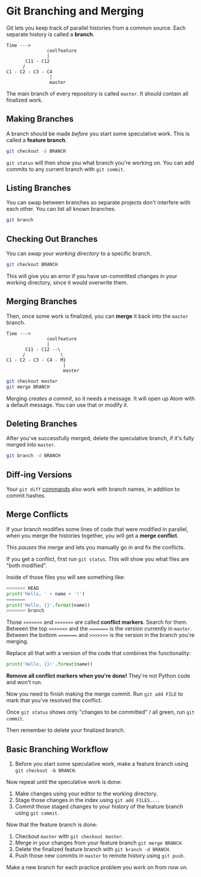 # Git Branching and Merging

Git lets you keep track of parallel histories from a common source.
Each separate history is called a **branch**.

```
Time --->
               coolfeature
               |
       C11 - C12
      /
C1 - C2 - C3 - C4
                |
                master
```

The main branch of every repository is called `master`.
It should contain all finalized work.

## Making Branches

A branch should be made _before_ you start some speculative work.
This is called a **feature branch**.

```bash
git checkout -b BRANCH
```

`git status` will then show you what branch you're working on.
You can add commits to any current branch with `git commit`.

## Listing Branches

You can swap between branches so separate projects don't interfere with each other.
You can list all known branches.

```bash
git branch
```

## Checking Out Branches

You can swap your _working directory_ to a specific branch.

```bash
git checkout BRANCH
```

This will give you an error if you have un-committed changes in your working directory, since it would overwrite them.

## Merging Branches

Then, once some work is finalized, you can **merge** it back into the `master` branch.

```
Time --->
               coolfeature
               |
       C11 - C12 --\
      /             \
C1 - C2 - C3 - C4 - M1
                     |
                     master
```

```bash
git checkout master
git merge BRANCH
```

Merging _creates a commit_, so it needs a message.
It will open up Atom with a default message.
You can use that or modify it.

## Deleting Branches

After you've successfully merged, delete the speculative branch, if it's fully merged into `master`.

```bash
git branch -d BRANCH
```

## Diff-ing Versions

Your `git diff` [commands](/notes/git-basics.md) also work with branch names, in addition to commit hashes.

## Merge Conflicts

If your branch modifies some lines of code that were modified in parallel, when you merge the histories together, you will get a **merge conflict**.

This _pauses_ the merge and lets you manually go in and fix the conflicts.

If you get a conflict, first run `git status`.
This will show you what files are "both modified".

Inside of those files you will see something like:

```py
<<<<<<< HEAD
print('Hello, ' + name + '!')
=======
print('Hello, {}'.format(name))
>>>>>>> branch
```

Those `<<<<<<<` and `>>>>>>>` are called **conflict markers**.
Search for them.
Between the top `<<<<<<<` and the `=======` is the version currently in `master`.
Between the bottom `=======` and `>>>>>>>` is the version in the branch you're merging.

Replace all that with a version of the code that combines the functionality:

```py
print('Hello, {}!'.format(name))
```

**Remove all conflict markers when you're done!**
They're not Python code and won't run.

Now you need to finish making the merge commit.
Run `git add FILE` to mark that you've resolved the conflict.

Once `git status` shows only "changes to be committed" / all green, run `git commit`.

Then remember to delete your finalized branch.

## Basic Branching Workflow

1. Before you start some speculative work, make a feature branch using `git checkout -b BRANCH`.

Now repeat until the speculative work is done:

1. Make changes using your editor to the working directory.
1. Stage those changes in the index using `git add FILES...`.
1. Commit those staged changes to your history of the feature branch using `git commit`.

Now that the feature branch is done:

1. Checkout `master` with `git checkout master`.
1. Merge in your changes from your feature branch `git merge BRANCH`.
1. Delete the finalized feature branch with `git branch -d BRANCH`.
1. Push those new commits in `master` to remote history using `git push`.

Make a new branch for each practice problem you work on from now on.
